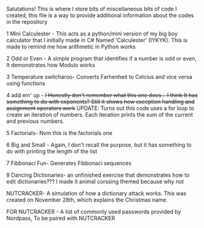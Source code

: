 Salutations! This is where I store bits of miscellaneous bits of code I created, this file is a way to provide additional information about the codes in the repository

1 Mini Calculester - This acts as a python/mini version of my big boy calculator that I initially made in C# Named 'Calculester' (IYKYK). This is made to remind me how arithmetic in Python works

2 Odd or Even - A simple program that identifies if a number is odd or even, It demonstrates how Modulo works

3 Temperature switcharoo- Converts Farhenheit to Celcius and vice versa using functions

4 add em' up - ~~I Honestly don't remember what this one does... I think It has something to do with exponents? Still it shows how exception handling and assignment operators work~~ UPDATE: Turns out this code uses a for loop to create an iteration of numbers. Each iteration prints the sum of the current and previous numbers.

5 Factorials- Nvm this is the factorials one

6 Big and Small - Again, I don't recall the purpose, but it has something to do with printing the length of the list

7 Fibbonaci Fun- Generates Fibbonaci sequences

8 Dancing Dictionaries- an unfinished exercise that demonstrates how to edit dictionaries??? I made it animal corssing themed because why not

NUTCRACKER- A simulation of how a dictionary attack works. This was created on November 28th, which explains the Christmas name.

FOR NUTCRACKER - A list of commonly used passwords provided by Nordpass, To be paired with NUTCRACKER
